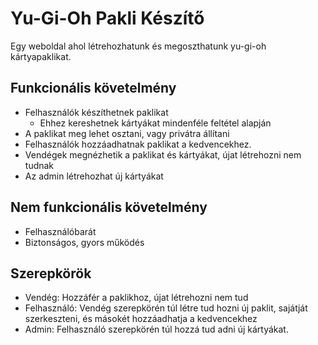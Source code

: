 # Yu-Gi-Oh Pakli Készítő

Egy weboldal ahol létrehozhatunk és megoszthatunk yu-gi-oh kártyapaklikat.

## Funkcionális követelmény

- Felhasználók készíthetnek paklikat
  - Ehhez kereshetnek kártyákat mindenféle feltétel alapján
- A paklikat meg lehet osztani, vagy privátra állítani
- Felhasználók hozzáadhatnak paklikat a kedvencekhez.
- Vendégek megnézhetik a paklikat és kártyákat, újat létrehozni nem tudnak
- Az admin létrehozhat új kártyákat

## Nem funkcionális követelmény
 - Felhasználóbarát
 - Biztonságos, gyors működés

## Szerepkörök
 - Vendég: Hozzáfér a paklikhoz, újat létrehozni nem tud
 - Felhasználó: Vendég szerepkörén túl létre tud hozni új paklit, sajátját szerkeszteni, és másokét hozzáadhatja a kedvencekhez
 - Admin: Felhasználó szerepkörén túl hozzá tud adni új kártyákat.
